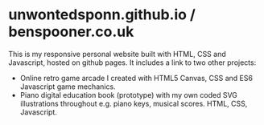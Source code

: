 # unwontedsponn.github.io / benspooner.co.uk

This is my responsive personal website built with HTML, CSS and Javascript, hosted on github pages. It includes a link to two other projects:
- Online retro game arcade I created with HTML5 Canvas, CSS and ES6 Javascript game mechanics.
- Piano digital education book (prototype) with my own coded SVG illustrations throughout e.g. piano keys, musical scores. HTML, CSS, Javascript.
